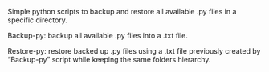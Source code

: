 Simple python scripts to backup and restore all available .py files in a specific directory.

Backup-py: backup all available .py files into a .txt file.

Restore-py: restore backed up .py files using a .txt file previously created by “Backup-py” script while keeping the same folders hierarchy.
